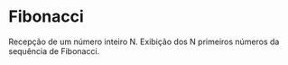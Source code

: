 # Fibonacci
Recepção de um número inteiro N. Exibição dos N primeiros números da sequência de Fibonacci.
